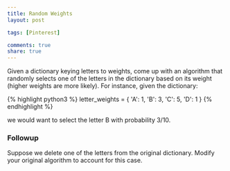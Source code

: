 ```yaml
---
title: Random Weights
layout: post

tags: [Pinterest]

comments: true
share: true
---
```


Given a dictionary keying letters to weights, come up with an algorithm that randomly selects one of the letters in the dictionary based on its weight (higher weights are more likely). For instance, given the dictionary:

{% highlight python3 %}
letter_weights = {
    'A': 1, 
    'B': 3, 
    'C': 5, 
    'D': 1
}
{% endhighlight %}

we would want to select the letter B with probability 3/10.

### Followup

Suppose we delete one of the letters from the original dictionary. Modify your original algorithm to account for this case.